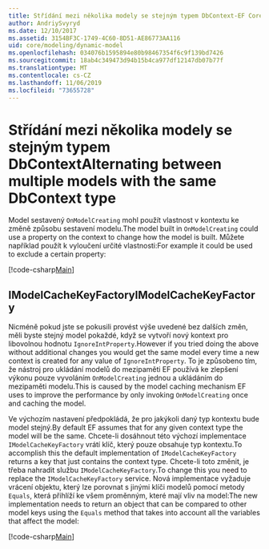 ```yaml
---
title: Střídání mezi několika modely se stejným typem DbContext-EF Core
author: AndriySvyryd
ms.date: 12/10/2017
ms.assetid: 3154BF3C-1749-4C60-8D51-AE86773AA116
uid: core/modeling/dynamic-model
ms.openlocfilehash: 034076b1595894e80b98467354f6c9f139bd7426
ms.sourcegitcommit: 18ab4c349473d94b15b4ca977df12147db07b77f
ms.translationtype: MT
ms.contentlocale: cs-CZ
ms.lasthandoff: 11/06/2019
ms.locfileid: "73655728"
---
```

# <a name="alternating-between-multiple-models-with-the-same-dbcontext-type"></a><span data-ttu-id="0562f-102">Střídání mezi několika modely se stejným typem DbContext</span><span class="sxs-lookup"><span data-stu-id="0562f-102">Alternating between multiple models with the same DbContext type</span></span>

<span data-ttu-id="0562f-103">Model sestavený `OnModelCreating` mohl použít vlastnost v kontextu ke změně způsobu sestavení modelu.</span><span class="sxs-lookup"><span data-stu-id="0562f-103">The model built in `OnModelCreating` could use a property on the context to change how the model is built.</span></span> <span data-ttu-id="0562f-104">Můžete například použít k vyloučení určité vlastnosti:</span><span class="sxs-lookup"><span data-stu-id="0562f-104">For example it could be used to exclude a certain property:</span></span>

[!code-csharp[Main](../../../samples/core/DynamicModel/DynamicContext.cs?name=Class)]

## <a name="imodelcachekeyfactory"></a><span data-ttu-id="0562f-105">IModelCacheKeyFactory</span><span class="sxs-lookup"><span data-stu-id="0562f-105">IModelCacheKeyFactory</span></span>

<span data-ttu-id="0562f-106">Nicméně pokud jste se pokusili provést výše uvedené bez dalších změn, měli byste stejný model pokaždé, když se vytvoří nový kontext pro libovolnou hodnotu `IgnoreIntProperty`.</span><span class="sxs-lookup"><span data-stu-id="0562f-106">However if you tried doing the above without additional changes you would get the same model every time a new context is created for any value of `IgnoreIntProperty`.</span></span> <span data-ttu-id="0562f-107">To je způsobeno tím, že nástroj pro ukládání modelů do mezipaměti EF používá ke zlepšení výkonu pouze vyvoláním `OnModelCreating` jednou a ukládáním do mezipaměti modelu.</span><span class="sxs-lookup"><span data-stu-id="0562f-107">This is caused by the model caching mechanism EF uses to improve the performance by only invoking `OnModelCreating` once and caching the model.</span></span>

<span data-ttu-id="0562f-108">Ve výchozím nastavení předpokládá, že pro jakýkoli daný typ kontextu bude model stejný.</span><span class="sxs-lookup"><span data-stu-id="0562f-108">By default EF assumes that for any given context type the model will be the same.</span></span> <span data-ttu-id="0562f-109">Chcete-li dosáhnout této výchozí implementace `IModelCacheKeyFactory` vrátí klíč, který pouze obsahuje typ kontextu.</span><span class="sxs-lookup"><span data-stu-id="0562f-109">To accomplish this the default implementation of `IModelCacheKeyFactory` returns a key that just contains the context type.</span></span> <span data-ttu-id="0562f-110">Chcete-li toto změnit, je třeba nahradit službu `IModelCacheKeyFactory`.</span><span class="sxs-lookup"><span data-stu-id="0562f-110">To change this you need to replace the `IModelCacheKeyFactory` service.</span></span> <span data-ttu-id="0562f-111">Nová implementace vyžaduje vrácení objektu, který lze porovnat s jinými klíči modelů pomocí metody `Equals`, která přihlíží ke všem proměnným, které mají vliv na model:</span><span class="sxs-lookup"><span data-stu-id="0562f-111">The new implementation needs to return an object that can be compared to other model keys using the `Equals` method that takes into account all the variables that affect the model:</span></span>

[!code-csharp[Main](../../../samples/core/DynamicModel/DynamicModelCacheKeyFactory.cs?name=Class)]
